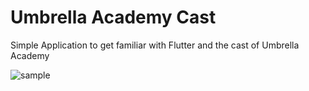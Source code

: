 # Umbrella Academy Cast

Simple Application to get familiar with Flutter and the cast of Umbrella Academy

![sample](https://i.imgur.com/SwuPuFCl.png)
